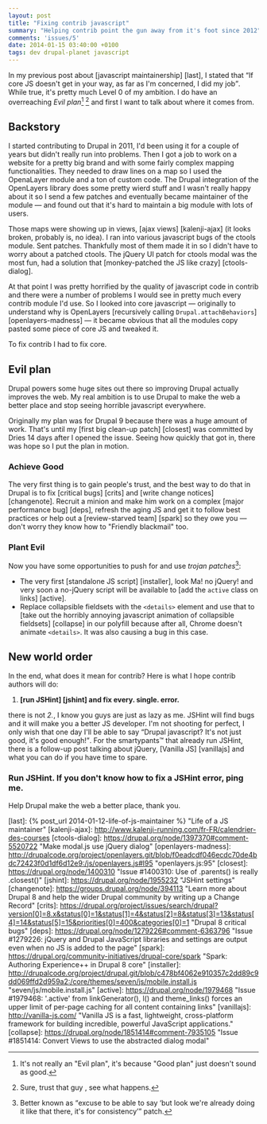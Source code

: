 ```yaml
---
layout: post
title: "Fixing contrib javascript"
summary: "Helping contrib point the gun away from it's foot since 2012"
comments: 'issues/5'
date: 2014-01-15 03:40:00 +0100
tags: dev drupal-planet javascript
---
```


In my previous post about [javascript maintainership] [last],
I stated that <q cite="{% post_url 2014-01-12-life-of-js-maintainer %}">If
core JS doesn't get in your way, as far as I'm concerned,
I did my job</q>. While true, it's pretty much Level&nbsp;0 of my ambition. I
do have an overreaching _Evil plan_[^1] [^2] and first I want to talk about
where it comes from.


## Backstory

I started contributing to Drupal in 2011, I'd been using it for a couple of
years but didn't really run into problems. Then I got a job to work on a
website for a pretty big brand and with some fairly complex mapping
functionalities. They needed to draw lines on a map so I used the OpenaLayer
module and a ton of custom code. The Drupal integration of the OpenLayers
library does some pretty wierd stuff and I wasn't really happy about it so I
send a few patches and eventually became maintainer of the module — and found
out that it's hard to maintain a big module with lots of users.

Those maps were showing up in views, [ajax views] [kalenji-ajax] (it looks
broken, probably is, no idea). I ran into various javascript bugs of the
ctools module. Sent patches. Thankfully most of them made it in so I
didn't have to worry about a patched ctools. The jQuery UI patch for ctools
modal was the most fun, had a solution that [monkey-patched the JS like crazy]
[ctools-dialog].

At that point I was pretty horrified by the quality of javascript code
in contrib and there were a number of problems I would see in pretty much
every contrib module I'd use. So I looked into core javascript — originally
to understand why is OpenLayers [recursively calling
<code>Drupal.attachBehaviors</code>] [openlayers-madness] — it became
obvious that all the modules copy pasted some piece of core JS and tweaked it.

To fix contrib I had to fix core.


## Evil plan

Drupal powers some huge sites out there so improving Drupal actually improves
the web. My real ambition is to use Drupal to make the web a better place and
stop seeing horrible javascript everywhere.

Originally my plan was for Drupal 9 because there was a huge amount of work.
That's until my [first big clean-up patch] [closest] was committed by Dries 14
days after I opened the issue. Seeing how quickly that got in,
there was hope so I put the plan in motion.

### Achieve Good

The very first thing is to gain people's trust, and the best way to do that
in Drupal is to fix [critical bugs] [crits] and [write change notices]
[changenote]. Recruit a minion and make him work on a complex [major
performance bug] [deps], refresh the aging JS and get it to follow best
practices or help out a [review-starved team] [spark] so they owe you — don't
worry they know how to "Friendly blackmail" too.

### Plant Evil

Now you have some opportunities to push for and use _trojan patches_[^3]:

- The very first [standalone JS script] [installer],
look Ma! no jQuery! and very soon a no-jQuery script will be available to
[add the `active` class on links] [active].
- Replace collapsible fieldsets with the `<details>` element and use that
to [take out the horribly annoying javascript animation of collapsible
fieldsets] [collapse] in our polyfill because after all,
Chrome doesn't animate `<details>`. It was also causing a bug in this case.


## New world order

In the end, what does it mean for contrib? Here is what I hope contrib
authors will do:

1. **[run JSHint] [jshint] and fix every. single. error.**

there is not _2._, I know you guys are just as lazy as me. JSHint will
find bugs and it will make you a better JS developer. I'm not shooting for
perfect, I only wish that one day I'll be able to say <q>Drupal javascript?
It's not just good, it's good enough!</q>. For the smartypants™ that already
run JSHint, there is a follow-up post talking about jQuery,
[Vanilla JS] [vanillajs] and what you can do if you have time to spare.

### Run JSHint. If you don't know how to fix a JSHint error, ping me.

Help Drupal make the web a better place, thank you.




[^1]: It's not really an "Evil plan", it's because "Good plan" just doesn't sound as good.
[^2]: Sure, trust that guy [^1], see what happens.
[^3]: Better known as <q>excuse to be able to say <q>but look we're already doing it like that there, it's for consistency</q></q> patch.



[last]: {% post_url 2014-01-12-life-of-js-maintainer %} "Life of a JS maintainer"
[kalenji-ajax]: http://www.kalenji-running.com/fr-FR/calendrier-des-courses
[ctools-dialog]: https://drupal.org/node/1397370#comment-5520722 "Make modal.js use jQuery dialog"
[openlayers-madness]: http://drupalcode.org/project/openlayers.git/blob/f0eadcdf046ecdc70de4bdc72423f0d1df6d12e9:/js/openlayers.js#l95 "openlayers.js:95"
[closest]: https://drupal.org/node/1400310 "Issue #1400310: Use of .parents() is really .closest()"
[jshint]: https://drupal.org/node/1955232 "JSHint settings"
[changenote]: https://groups.drupal.org/node/394113 "Learn more about Drupal 8 and help the wider Drupal community by writing up a Change Record"
[crits]: https://drupal.org/project/issues/search/drupal?version[0]=8.x&status[0]=1&status[1]=4&status[2]=8&status[3]=13&status[4]=14&status[5]=15&priorities[0]=400&categories[0]=1 "Drupal 8 critical bugs"
[deps]: https://drupal.org/node/1279226#comment-6363796 "Issue #1279226: jQuery and Drupal JavaScript libraries and settings are output even when no JS is added to the page"
[spark]: https://drupal.org/community-initiatives/drupal-core/spark "Spark: Authoring Experience++ in Drupal 8 core"
[installer]: http://drupalcode.org/project/drupal.git/blob/c478bf4062e910357c2dd89c9dd069ffd2d959a2:/core/themes/seven/js/mobile.install.js "seven/js/mobile.install.js"
[active]: https://drupal.org/node/1979468 "Issue #1979468: '.active' from linkGenerator(), l() and theme_links() forces an upper limit of per-page caching for all content containing links"
[vanillajs]: http://vanilla-js.com/ "Vanilla JS is a fast, lightweight, cross-platform framework for building incredible, powerful JavaScript applications."
[collapse]: https://drupal.org/node/1851414#comment-7935105 "Issue #1851414: Convert Views to use the abstracted dialog modal"

